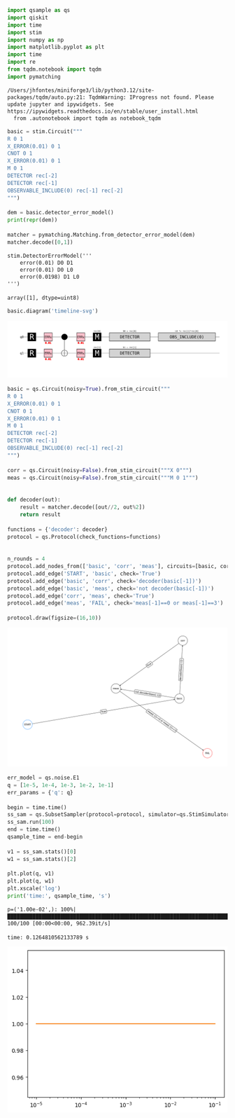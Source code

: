 

``` python
import qsample as qs
import qiskit
import time
import stim
import numpy as np
import matplotlib.pyplot as plt
import time
import re
from tqdm.notebook import tqdm
import pymatching
```

    /Users/jhfontes/miniforge3/lib/python3.12/site-packages/tqdm/auto.py:21: TqdmWarning: IProgress not found. Please update jupyter and ipywidgets. See https://ipywidgets.readthedocs.io/en/stable/user_install.html
      from .autonotebook import tqdm as notebook_tqdm

<!-- WARNING: THIS FILE WAS AUTOGENERATED! DO NOT EDIT! -->

``` python
basic = stim.Circuit("""
R 0 1
X_ERROR(0.01) 0 1
CNOT 0 1
X_ERROR(0.01) 0 1
M 0 1
DETECTOR rec[-2] 
DETECTOR rec[-1]
OBSERVABLE_INCLUDE(0) rec[-1] rec[-2]
""")

dem = basic.detector_error_model()
print(repr(dem))

matcher = pymatching.Matching.from_detector_error_model(dem)
matcher.decode([0,1])
```

    stim.DetectorErrorModel('''
        error(0.01) D0 D1
        error(0.01) D0 L0
        error(0.0198) D1 L0
    ''')

    array([1], dtype=uint8)

``` python
basic.diagram('timeline-svg')
```

![](PyMatching_files/figure-commonmark/cell-4-output-1.svg)

``` python
basic = qs.Circuit(noisy=True).from_stim_circuit("""
R 0 1
X_ERROR(0.01) 0 1
CNOT 0 1
X_ERROR(0.01) 0 1
M 0 1
DETECTOR rec[-2] 
DETECTOR rec[-1]
OBSERVABLE_INCLUDE(0) rec[-1] rec[-2]
""")

corr = qs.Circuit(noisy=False).from_stim_circuit("""X 0""")
meas = qs.Circuit(noisy=False).from_stim_circuit("""M 0 1""")

    
def decoder(out):
    result = matcher.decode([out//2, out%2])
    return result

functions = {'decoder': decoder}
protocol = qs.Protocol(check_functions=functions)


n_rounds = 4
protocol.add_nodes_from(['basic', 'corr', 'meas'], circuits=[basic, corr, meas])
protocol.add_edge('START', 'basic', check='True')
protocol.add_edge('basic', 'corr', check='decoder(basic[-1])')
protocol.add_edge('basic', 'meas', check='not decoder(basic[-1])')
protocol.add_edge('corr', 'meas', check='True')
protocol.add_edge('meas', 'FAIL', check='meas[-1]==0 or meas[-1]==3')

protocol.draw(figsize=(16,10))
```

![](PyMatching_files/figure-commonmark/cell-5-output-1.png)

``` python
err_model = qs.noise.E1
q = [1e-5, 1e-4, 1e-3, 1e-2, 1e-1]
err_params = {'q': q}

begin = time.time()
ss_sam = qs.SubsetSampler(protocol=protocol, simulator=qs.StimSimulator,  p_max={'q': 0.01}, err_model=err_model, err_params=err_params, L=2)
ss_sam.run(100)
end = time.time()
qsample_time = end-begin

v1 = ss_sam.stats()[0]
w1 = ss_sam.stats()[2]

plt.plot(q, v1)
plt.plot(q, w1)
plt.xscale('log')
print('time:', qsample_time, 's')
```

    p=('1.00e-02',): 100%|███████████████████████████████████████████████████████████████████████████████████████████████████████████████████████████████████████████████████| 100/100 [00:00<00:00, 962.39it/s]

    time: 0.1264810562133789 s

![](PyMatching_files/figure-commonmark/cell-6-output-3.png)
